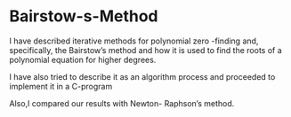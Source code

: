 # Bairstow-s-Method
I have described iterative methods for polynomial zero -finding and,
specifically, the Bairstow’s method and how it is used to find the
roots of a polynomial equation for higher degrees.

I have also tried to describe it as an algorithm process and
proceeded to implement it in a C-program


Also,I compared our results with Newton- Raphson’s method.
